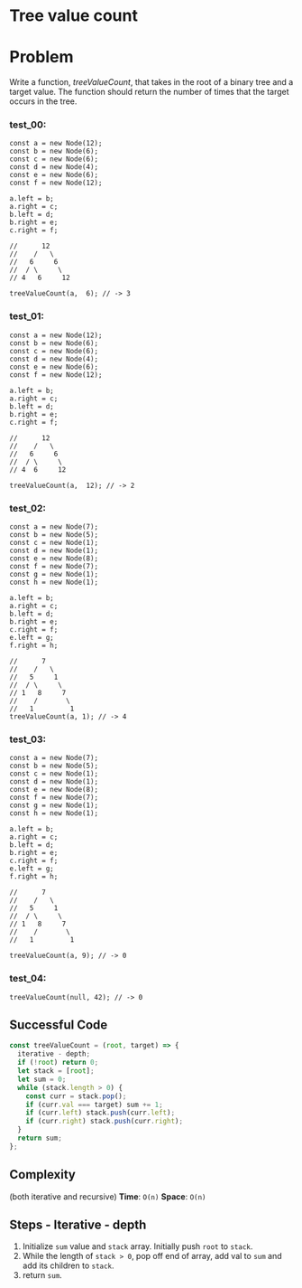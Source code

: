 # Tree value count

# Problem

Write a function, *treeValueCount*, that takes in the root of a binary tree and a target value. The function should return the number of times that the target occurs in the tree.

### test_00:

```
const a = new Node(12);
const b = new Node(6);
const c = new Node(6);
const d = new Node(4);
const e = new Node(6);
const f = new Node(12);

a.left = b;
a.right = c;
b.left = d;
b.right = e;
c.right = f;

//      12
//    /   \
//   6     6
//  / \     \
// 4   6     12

treeValueCount(a,  6); // -> 3

```

### test_01:

```
const a = new Node(12);
const b = new Node(6);
const c = new Node(6);
const d = new Node(4);
const e = new Node(6);
const f = new Node(12);

a.left = b;
a.right = c;
b.left = d;
b.right = e;
c.right = f;

//      12
//    /   \
//   6     6
//  / \     \
// 4  6     12

treeValueCount(a,  12); // -> 2

```

### test_02:

```
const a = new Node(7);
const b = new Node(5);
const c = new Node(1);
const d = new Node(1);
const e = new Node(8);
const f = new Node(7);
const g = new Node(1);
const h = new Node(1);

a.left = b;
a.right = c;
b.left = d;
b.right = e;
c.right = f;
e.left = g;
f.right = h;

//      7
//    /   \
//   5     1
//  / \     \
// 1   8     7
//    /       \
//   1         1
treeValueCount(a, 1); // -> 4

```

### test_03:

```
const a = new Node(7);
const b = new Node(5);
const c = new Node(1);
const d = new Node(1);
const e = new Node(8);
const f = new Node(7);
const g = new Node(1);
const h = new Node(1);

a.left = b;
a.right = c;
b.left = d;
b.right = e;
c.right = f;
e.left = g;
f.right = h;

//      7
//    /   \
//   5     1
//  / \     \
// 1   8     7
//    /       \
//   1         1

treeValueCount(a, 9); // -> 0

```

### test_04:

```
treeValueCount(null, 42); // -> 0

```

## Successful Code

```js
const treeValueCount = (root, target) => {
  iterative - depth;
  if (!root) return 0;
  let stack = [root];
  let sum = 0;
  while (stack.length > 0) {
    const curr = stack.pop();
    if (curr.val === target) sum += 1;
    if (curr.left) stack.push(curr.left);
    if (curr.right) stack.push(curr.right);
  }
  return sum;
};
```

## Complexity

(both iterative and recursive)
**Time**: `O(n)`
**Space**: `O(n)`

## Steps - Iterative - depth

1. Initialize `sum` value and `stack` array. Initially push `root` to `stack`.
2. While the length of `stack > 0`, pop off end of array, add val to `sum` and add its children to `stack`.
3. return `sum`.
